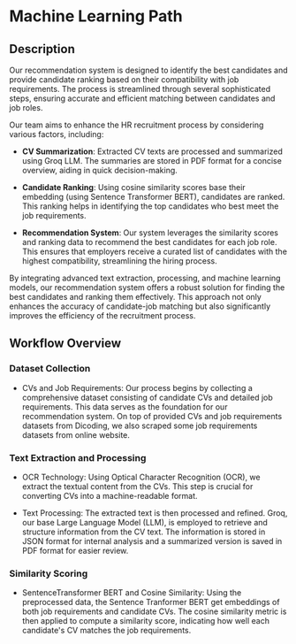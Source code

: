 # Machine Learning Path

## Description

Our recommendation system is designed to identify the best candidates and provide candidate ranking based on their compatibility with job requirements. The process is streamlined through several sophisticated steps, ensuring accurate and efficient matching between candidates and job roles.

Our team aims to enhance the HR recruitment process by considering various factors, including:

- **CV Summarization**: Extracted CV texts are processed and summarized using Groq LLM. The summaries are stored in PDF format for a concise overview, aiding in quick decision-making.

- **Candidate Ranking**: Using cosine similarity scores base their embedding (using Sentence Transformer BERT), candidates are ranked. This ranking helps in identifying the top candidates who best meet the job requirements.

- **Recommendation System**: Our system leverages the similarity scores and ranking data to recommend the best candidates for each job role. This ensures that employers receive a curated list of candidates with the highest compatibility, streamlining the hiring process.

By integrating advanced text extraction, processing, and machine learning models, our recommendation system offers a robust solution for finding the best candidates and ranking them effectively. This approach not only enhances the accuracy of candidate-job matching but also significantly improves the efficiency of the recruitment process.

## Workflow Overview

### Dataset Collection
- CVs and Job Requirements: Our process begins by collecting a comprehensive dataset consisting of candidate CVs and detailed job requirements. This data serves as the foundation for our recommendation system. On top of provided CVs and job requirements datasets from Dicoding, we also scraped some job requirements datasets from online website.

### Text Extraction and Processing
- OCR Technology: Using Optical Character Recognition (OCR), we extract the textual content from the CVs. This step is crucial for converting CVs into a machine-readable format.

- Text Processing: The extracted text is then processed and refined. Groq, our base Large Language Model (LLM), is employed to retrieve and structure information from the CV text. The information is stored in JSON format for internal analysis and a summarized version is saved in PDF format for easier review.

### Similarity Scoring
- SentenceTransformer BERT and Cosine Similarity: Using the preprocessed data, the Sentence Tranformer BERT get embeddings of both job requirements and candidate CVs. The cosine similarity metric is then applied to compute a similarity score, indicating how well each candidate's CV matches the job requirements.
